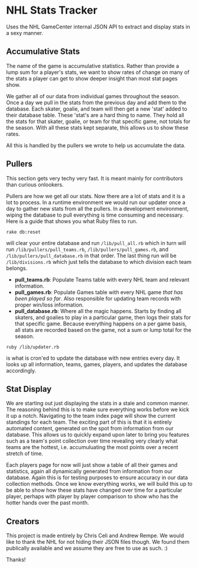 NHL Stats Tracker
=================

Uses the NHL GameCenter internal JSON API to extract and display stats in a sexy manner.

Accumulative Stats
------------------

The name of the game is accumulative statistics. Rather than provide a lump sum for a player's stats, we want to show rates of change on many of the stats a player can get to show deeper insight than most stat pages show. 

We gather all of our data from individual games throughout the season. Once a day we pull in the stats from the previous day and add them to the database. Each skater, goalie, and team will then get a new 'stat' added to their database table. These 'stat's are a hard thing to name. They hold all the stats for that skater, goalie, or team for that specific game, not totals for the season. With all these stats kept separate, this allows us to show these rates.

All this is handled by the pullers we wrote to help us accumulate the data.

Pullers
-------

This section gets very techy very fast. It is meant mainly for contributors than curious onlookers.

Pullers are how we get all our stats. Now there are a lot of stats and it is a lot to process. In a runtime environment we would run our updater once a day to gather new stats from all the pullers. In a development environment, wiping the database to pull everything is time consuming and necessary. Here is a guide that shows you what Ruby files to run.

```
rake db:reset
```
will clear your entire database and run ```/lib/pull_all.rb``` which in turn will run ```/lib/pullers/pull_teams.rb```, ```/lib/pullers/pull_games.rb```, and ```/lib/pullers/pull_database.rb``` in that order. The last thing run will be ```/lib/divisions.rb``` which just tells the database to which division each team belongs.


+ **pull_teams.rb**: Populate Teams table with every NHL team and relevant information.
+ **pull_games.rb**: Populate Games table with every NHL game *that has been played so far*. Also responsible for updating team records with proper win/loss information.
+ **pull_database.rb**: Where all the magic happens. Starts by finding all skaters, and goalies to play in a particular game, then logs their stats for that specific game. Because everything happens on a per game basis, all stats are recorded based on the game, not a sum or lump total for the season. 

```
ruby /lib/updater.rb
```
is what is cron'ed to update the database with new entries every day. It looks up all information, teams, games, players, and updates the database accordingly.

Stat Display
------------

We are starting out just displaying the stats in a stale and common manner. The reasoning behind this is to make sure everything works before we kick it up a notch. Navigating to the team index page will show the current standings for each team. The exciting part of this is that it is entirely automated content, generated on the spot from information from our database. This allows us to quickly expand upon later to bring you features such as a team's point collection over time revealing very clearly what teams are the hottest, i.e. accumuluating the most points over a recent stretch of time. 

Each players page for now will just show a table of all their games and statistics, again all dynamically generated from information from our database. Again this is for testing purposes to ensure accuracy in our data collection methods. Once we know everything works, we will build this up to be able to show how these stats have changed over time for a particular player, perhaps with player by player comparison to show who has the hotter hands over the past month.

Creators
--------

This project is made entirely by Chris Celi and Andrew Rempe. We would like to thank the NHL for not hiding their JSON files though. We found them publically available and we assume they are free to use as such. :)

Thanks!